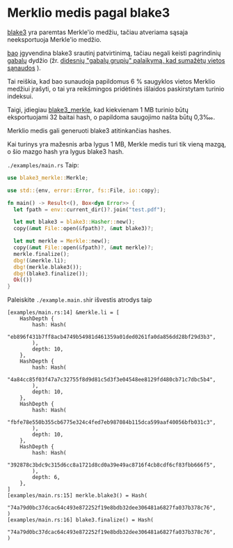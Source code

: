 # Merklio medis pagal blake3

[blake3](https://github.com/BLAKE3-team/BLAKE3) yra paremtas Merkle'io medžiu, tačiau atveriama sąsaja neeksportuoja Merkle'io medžio.

[bao](https://github.com/oconnor663/bao) įgyvendina blake3 srautinį patvirtinimą, tačiau negali keisti pagrindinių [gabalų](https://github.com/oconnor663/bao/issues/34) dydžio (žr. [didesnių "gabalų grupių" palaikymą, kad sumažėtų vietos sąnaudos](https://github.com/oconnor663/bao/issues/34) ).

Tai reiškia, kad bao sunaudoja papildomus 6 % saugyklos vietos Merklio medžiui įrašyti, o tai yra reikšmingos pridėtinės išlaidos paskirstytam turinio indeksui.

Taigi, įdiegiau [blake3_merkle](https://github.com/rmw-lib/blake3_merkle), kad kiekvienam 1 MB turinio būtų eksportuojami 32 baitai hash, o papildoma saugojimo našta būtų 0,3‱.

Merklio medis gali generuoti blake3 atitinkančias hashes.

Kai turinys yra mažesnis arba lygus 1 MB, Merkle medis turi tik vieną mazgą, o šio mazgo hash yra lygus blake3 hash.

`./examples/main.rs` Taip:

```rust
use blake3_merkle::Merkle;

use std::{env, error::Error, fs::File, io::copy};

fn main() -> Result<(), Box<dyn Error>> {
  let fpath = env::current_dir()?.join("test.pdf");

  let mut blake3 = blake3::Hasher::new();
  copy(&mut File::open(&fpath)?, &mut blake3)?;

  let mut merkle = Merkle::new();
  copy(&mut File::open(&fpath)?, &mut merkle)?;
  merkle.finalize();
  dbg!(&merkle.li);
  dbg!(merkle.blake3());
  dbg!(blake3.finalize());
  Ok(())
}
```

Paleiskite `./example.main.sh`ir išvestis atrodys taip

```
[examples/main.rs:14] &merkle.li = [
    HashDepth {
        hash: Hash(
            "eb896f431b7ff8acb4749b54981d461359a01ded0261fa0da856dd28bf29d3b3",
        ),
        depth: 10,
    },
    HashDepth {
        hash: Hash(
            "4a84cc85f03f47a7c32755f8d9d81c5d3f3e04548ee8129fd480cb71c7dbc5b4",
        ),
        depth: 10,
    },
    HashDepth {
        hash: Hash(
            "fbfe78e550b355cb6775e324c4fed7eb987084b115dca599aaf40056bfb031c3",
        ),
        depth: 10,
    },
    HashDepth {
        hash: Hash(
            "392878c3bdc9c315d6cc8a1721d8cd0a39e49ac8716f4cb8cdf6cf83fbb666f5",
        ),
        depth: 6,
    },
]
[examples/main.rs:15] merkle.blake3() = Hash(
    "74a79d0bc37dcac64c493e872252f19e8bdb32dee306481a6827fa037b378c76",
)
[examples/main.rs:16] blake3.finalize() = Hash(
    "74a79d0bc37dcac64c493e872252f19e8bdb32dee306481a6827fa037b378c76",
)
```